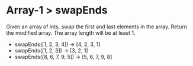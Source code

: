 # Array-1 > swapEnds

Given an array of ints, swap the first and last elements in the array. Return the modified array. The array length will be at least 1.

- swapEnds([1, 2, 3, 4]) → [4, 2, 3, 1]
- swapEnds([1, 2, 3]) → [3, 2, 1]
- swapEnds([8, 6, 7, 9, 5]) → [5, 6, 7, 9, 8]
